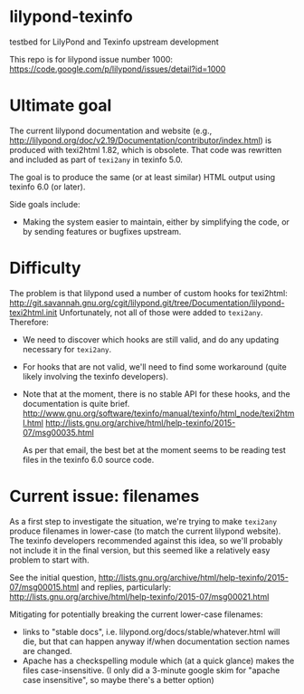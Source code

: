 # lilypond-texinfo
testbed for LilyPond and Texinfo upstream development

This repo is for lilypond issue number 1000:
https://code.google.com/p/lilypond/issues/detail?id=1000

# Ultimate goal

The current lilypond documentation and website (e.g.,
http://lilypond.org/doc/v2.19/Documentation/contributor/index.html) is produced
with texi2html 1.82, which is obsolete.  That code was rewritten and included
as part of `texi2any` in texinfo 5.0.

The goal is to produce the same (or at least similar) HTML output using texinfo
6.0 (or later).

Side goals include:

* Making the system easier to maintain, either by simplifying the code, or by
  sending features or bugfixes upstream.


# Difficulty

The problem is that lilypond used a number of custom hooks for texi2html:
http://git.savannah.gnu.org/cgit/lilypond.git/tree/Documentation/lilypond-texi2html.init
Unfortunately, not all of those were added to `texi2any`.  Therefore:

* We need to discover which hooks are still valid, and do any updating
  necessary for `texi2any`.

* For hooks that are not valid, we'll need to find some workaround (quite
  likely involving the texinfo developers).

* Note that at the moment, there is no stable API for these hooks, and the
  documentation is quite brief.
  http://www.gnu.org/software/texinfo/manual/texinfo/html_node/texi2html.html
  http://lists.gnu.org/archive/html/help-texinfo/2015-07/msg00035.html

  As per that email, the best bet at the moment seems to be reading test files
  in the texinfo 6.0 source code.


# Current issue: filenames

As a first step to investigate the situation, we're trying to make `texi2any`
produce filenames in lower-case (to match the current lilypond website).  The
texinfo developers recommended against this idea, so we'll probably not include
it in the final version, but this seemed like a relatively easy problem to
start with.

See the initial question,
http://lists.gnu.org/archive/html/help-texinfo/2015-07/msg00015.html
and replies, particularly:
http://lists.gnu.org/archive/html/help-texinfo/2015-07/msg00021.html

Mitigating for potentially breaking the current lower-case filenames:
- links to "stable docs", i.e.
  lilypond.org/docs/stable/whatever.html
  will die, but that can happen anyway if/when documentation section names are
  changed.
- Apache has a checkspelling module which (at a quick glance) makes the files
  case-insensitive.  (I only did a 3-minute google skim for "apache case
  insensitive", so maybe there's a better option)



